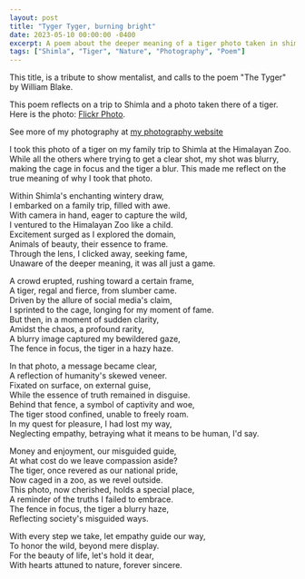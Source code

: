 ```yaml
---
layout: post
title: "Tyger Tyger, burning bright"
date: 2023-05-10 00:00:00 -0400
excerpt: A poem about the deeper meaning of a tiger photo taken in shimla.
tags: ["Shimla", "Tiger", "Nature", "Photography", "Poem"]
---
```

This title, is a tribute to show mentalist, and calls to the poem "The Tyger" by William Blake.

This poem reflects on a trip to Shimla and a photo taken there of a tiger. Here is the photo: [Flickr Photo](https://www.flickr.com/photos/202138159@N05/54285908195/in/album-72177720323394178).

See more of my photography at [my photography website](/photography/)

I took this photo of a tiger on my family trip to Shimla at the Himalayan Zoo. While all the others where trying to get a clear shot, my shot was blurry, making the cage in focus and the tiger a blur. This made me reflect on the true meaning of why I took that photo.

Within Shimla's enchanting wintery draw,  
I embarked on a family trip, filled with awe.  
With camera in hand, eager to capture the wild,  
I ventured to the Himalayan Zoo like a child.  
Excitement surged as I explored the domain,  
Animals of beauty, their essence to frame.  
Through the lens, I clicked away, seeking fame,  
Unaware of the deeper meaning, it was all just a game.  

A crowd erupted, rushing toward a certain frame,  
A tiger, regal and fierce, from slumber came.  
Driven by the allure of social media's claim,  
I sprinted to the cage, longing for my moment of fame.  
But then, in a moment of sudden clarity,  
Amidst the chaos, a profound rarity,  
A blurry image captured my bewildered gaze,  
The fence in focus, the tiger in a hazy haze.  

In that photo, a message became clear,  
A reflection of humanity's skewed veneer.  
Fixated on surface, on external guise,  
While the essence of truth remained in disguise.  
Behind that fence, a symbol of captivity and woe,  
The tiger stood confined, unable to freely roam.  
In my quest for pleasure, I had lost my way,  
Neglecting empathy, betraying what it means to be human, I'd say.  

Money and enjoyment, our misguided guide,  
At what cost do we leave compassion aside?  
The tiger, once revered as our national pride,  
Now caged in a zoo, as we revel outside.  
This photo, now cherished, holds a special place,  
A reminder of the truths I failed to embrace.  
The fence in focus, the tiger a blurry haze,  
Reflecting society's misguided ways.  

With every step we take, let empathy guide our way,  
To honor the wild, beyond mere display.  
For the beauty of life, let's hold it dear,  
With hearts attuned to nature, forever sincere.  
